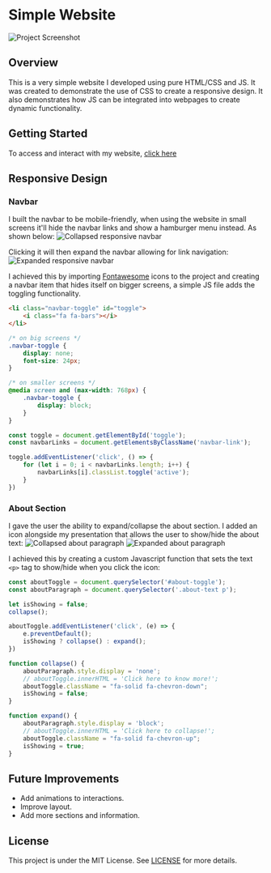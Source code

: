 # Simple Website

![Project Screenshot](assets/complete-site.png) 

## Overview

This is a very simple website I developed using pure HTML/CSS and JS. It was created to demonstrate the use of CSS to create a responsive design. It also demonstrates how JS can be integrated into webpages to create dynamic functionality.

## Getting Started

To access and interact with my website, [click here]()

## Responsive Design
### Navbar
I built the navbar to be mobile-friendly, when using the website in small screens it'll hide the navbar links and show a hamburger menu instead. As shown below:
![Collapsed responsive navbar](assets/responsive-navbar_1.png)

Clicking it will then expand the navbar allowing for link navigation:
![Expanded responsive navbar](assets/responsive-navbar_2.png)

I achieved this by importing [Fontawesome](https://fontawesome.com/) icons to the project and creating a navbar item that hides itself on bigger screens, a simple JS file adds the toggling functionality.

```html
<li class="navbar-toggle" id="toggle">
    <i class="fa fa-bars"></i>
</li>
```

```css
/* on big screens */
.navbar-toggle {
    display: none;
    font-size: 24px;
}

/* on smaller screens */
@media screen and (max-width: 768px) {
    .navbar-toggle {
        display: block;
    }
}
```

```js 
const toggle = document.getElementById('toggle');
const navbarLinks = document.getElementsByClassName('navbar-link');

toggle.addEventListener('click', () => {
    for (let i = 0; i < navbarLinks.length; i++) {
        navbarLinks[i].classList.toggle('active');
    }
})
```


### About Section
I gave the user the ability to expand/collapse the about section. I added an icon alongside my presentation that allows the user to show/hide the about text:
![Collapsed about paragraph](assets/responsive-about_1.png)
![Expanded about paragraph](assets/responsive-about_2.png)

I achieved this by creating a custom Javascript function that sets the text `<p>` tag to show/hide when you click the icon:

```js
const aboutToggle = document.querySelector('#about-toggle');
const aboutParagraph = document.querySelector('.about-text p');

let isShowing = false;
collapse();

aboutToggle.addEventListener('click', (e) => {
    e.preventDefault();
    isShowing ? collapse() : expand();
})

function collapse() {
    aboutParagraph.style.display = 'none';
    // aboutToggle.innerHTML = 'Click here to know more!';
    aboutToggle.className = "fa-solid fa-chevron-down";
    isShowing = false;
}

function expand() {
    aboutParagraph.style.display = 'block';
    // aboutToggle.innerHTML = 'Click here to collapse!';
    aboutToggle.className = "fa-solid fa-chevron-up";
    isShowing = true;
}
```
## Future Improvements
- Add animations to interactions.
- Improve layout.
- Add more sections and information.

## License
This project is under the MIT License. See [LICENSE](/LICENSE) for more details.
